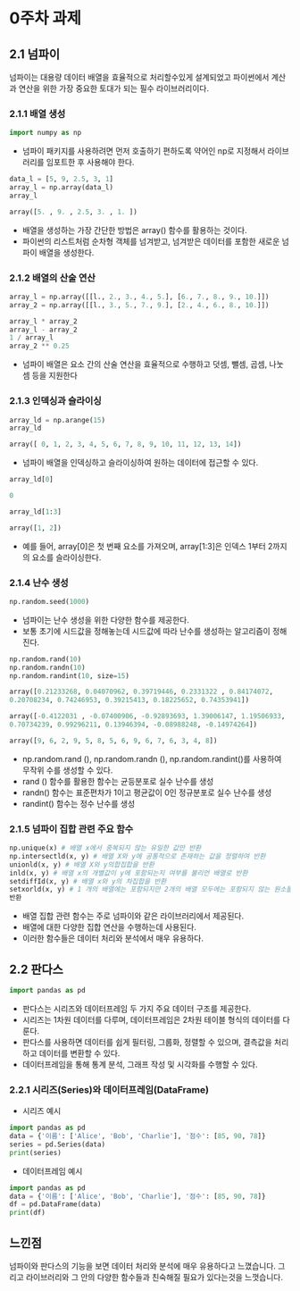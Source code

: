 # 0주차 과제
## 2.1 넘파이
넘파이는 대용량 데이터 배열을 효율적으로 처리할수있게 설계되었고 파이썬에서 계산과 연산을 위한 가장 중요한 토대가 되는 필수 라이브러리이다.
### 2.1.1 배열 생성
```python
import numpy as np
```
* 넘파이 패키지를 사용하려면 먼저 호출하기 편하도록 약어인 np로 지정해서 라이브러리를 임포트한 후 사용해야 한다.
```python
data_l = [5, 9, 2.5, 3, 1]
array_l = np.array(data_l)
array_l

array([5. , 9. , 2.5, 3. , 1. ])
```
* 배열을 생성하는 가장 간단한 방법은 array() 함수를 활용하는 것이다.
* 파이썬의 리스트처럼 순차형 객체를 넘겨받고, 넘겨받은 데이터를 포함한 새로운 넘파이 배열을 생성한다.

### 2.1.2 배열의 산술 연산
```python
array_l = np.array([[l., 2., 3., 4., 5.], [6., 7., 8., 9., 10.]])
array_2 = np.array([[l., 3., 5., 7., 9.], [2., 4., 6., 8., 10.]])

array_l * array_2
array_l - array_2
1 / array_l
array_2 ** 0.25
```
* 넘파이 배열은 요소 간의 산술 연산을 효율적으로 수행하고 덧셈, 뺄셈, 곱셈, 나눗셈 등을 지원한다
### 2.1.3 인덱싱과 슬라이싱
```python
array_ld = np.arange(15)
array_ld

array([ 0, 1, 2, 3, 4, 5, 6, 7, 8, 9, 10, 11, 12, 13, 14])
```
* 넘파이 배열을 인덱싱하고 슬라이싱하여 원하는 데이터에 접근할 수 있다.
```python
array_ld[0]

0

array_ld[1:3]

array([1, 2])
```
* 예를 들어, array[0]은 첫 번째 요소를 가져오며, array[1:3]은 인덱스 1부터 2까지의 요소를 슬라이싱한다.
### 2.1.4 난수 생성
```python
np.random.seed(1000)
```
* 넘파이는 난수 생성을 위한 다양한 함수를 제공한다.
* 보통 초기에 시드값을 정해놓는데 시드값에 따라 난수를 생성하는 알고리즘이 정해진다.
```python
np.random.rand(10)
np.random.randn(10)
np.random.randint(10, size=15)

array([0.21233268, 0.04070962, 0.39719446, 0.2331322 , 0.84174072,
0.20708234, 0.74246953, 0.39215413, 0.18225652, 0.74353941])

array([-0.4122031 , -0.07400906, -0.92893693, 1.39006147, 1.19506933, 
0.70734239, 0.99296211, 0.13946394, -0.08988248, -0.14974264])

array([9, 6, 2, 9, 5, 8, 5, 6, 9, 6, 7, 6, 3, 4, 8])
```
* np.random.rand (), np.random.randn (), np.random.randint()를 사용하여 무작위 수를 생성할 수 있다.
*  rand () 함수를 활용한 함수는 균등분포로 실수 난수를 생성
*  randn() 함수는 표준편차가 1이고 평균값이 0인 정규분포로 실수 난수를 생성
*  randint() 함수는 정수 난수를 생성
### 2.1.5 넘파이 집합 관련 주요 함수
```python
np.unique(x) # 배열 x에서 중복되지 않는 유일한 값만 반환
np.intersectld(x, y) # 배열 X와 y에 공통적으로 존재하는 값을 정렬하여 반환
unionld(x, y) # 배열 X와 y의합집합을 반환
inld(x, y) # 배열 x의 개별값이 y에 포함되는지 여부를 불리언 배열로 반환
setdiffId(x, y) # 배열 x와 y의 차집합을 반환
setxorld(x, y) # 1 개의 배열에는 포함되지만 2개의 배열 모두에는 포함되지 않는 원소들의 집합인 대칭차집합을
반환
```
* 배열 집합 관련 함수는 주로 넘파이와 같은 라이브러리에서 제공된다.
* 배열에 대한 다양한 집합 연산을 수행하는데 사용된다.
* 이러한 함수들은 데이터 처리와 분석에서 매우 유용하다.
## 2.2 판다스
```python
import pandas as pd
```
* 판다스는 시리즈와 데이터프레임 두 가지 주요 데이터 구조를 제공한다.
* 시리즈는 1차원 데이터를 다루며, 데이터프레임은 2차원 테이블 형식의 데이터를 다룬다.
* 판다스를 사용하면 데이터를 쉽게 필터링, 그룹화, 정렬할 수 있으며, 결측값을 처리하고 데이터를 변환할 수 있다.
* 데이터프레임을 통해 통계 분석, 그래프 작성 및 시각화를 수행할 수 있다.
### 2.2.1 시리즈(Series)와 데이터프레임(DataFrame)
* 시리즈 예시
```python
import pandas as pd
data = {'이름': ['Alice', 'Bob', 'Charlie'], '점수': [85, 90, 78]}
series = pd.Series(data)
print(series)
```
* 데이터프레임 예시
```python
import pandas as pd
data = {'이름': ['Alice', 'Bob', 'Charlie'], '점수': [85, 90, 78]}
df = pd.DataFrame(data)
print(df)
```
## 느낀점
넘파이와 판다스의 기능을 보면 데이터 처리와 분석에 매우 유용하다고 느꼈습니다.
그리고 라이브러리와 그 안의 다양한 함수들과 친숙해질 필요가 있다는것을 느껏습니다.
